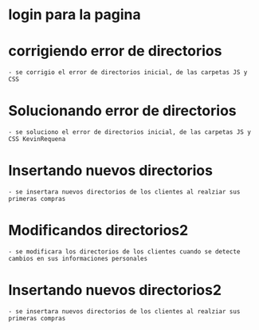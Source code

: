 # login para la pagina 

# corrigiendo error de directorios
    - se corrigio el error de directorios inicial, de las carpetas JS y CSS
# Solucionando error de directorios
    - se soluciono el error de directorios inicial, de las carpetas JS y CSS KevinRequena

# Insertando nuevos directorios
    - se insertara nuevos directorios de los clientes al realziar sus primeras compras 

# Modificandos directorios2
    - se modificara los directorios de los clientes cuando se detecte cambios en sus informaciones personales 

# Insertando nuevos directorios2
    - se insertara nuevos directorios de los clientes al realziar sus primeras compras 

